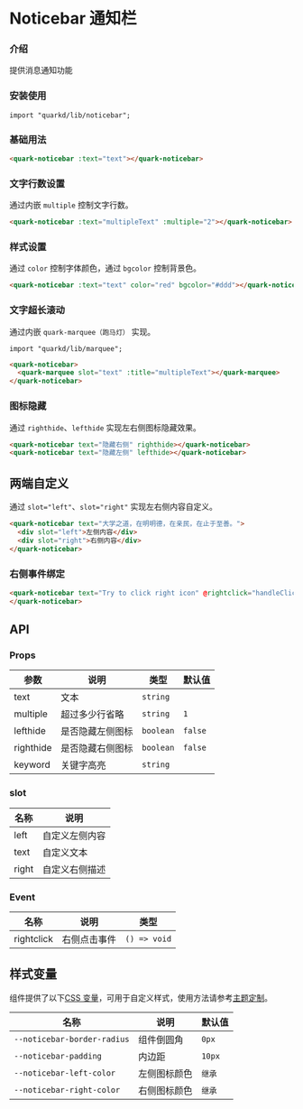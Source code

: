 # Noticebar 通知栏

### 介绍

提供消息通知功能

### 安装使用

```tsx
import "quarkd/lib/noticebar";
```

### 基础用法

```html
<quark-noticebar :text="text"></quark-noticebar>
```

### 文字行数设置

通过内嵌 `multiple` 控制文字行数。

```html
<quark-noticebar :text="multipleText" :multiple="2"></quark-noticebar>
```

### 样式设置

通过 `color` 控制字体颜色，通过 `bgcolor` 控制背景色。

```html
<quark-noticebar :text="text" color="red" bgcolor="#ddd"></quark-noticebar>
```

### 文字超长滚动

通过内嵌 `quark-marquee（跑马灯）` 实现。

```tsx
import "quarkd/lib/marquee";
```

```html
<quark-noticebar>
  <quark-marquee slot="text" :title="multipleText"></quark-marquee>
</quark-noticebar>
```

### 图标隐藏

通过 `righthide`、`lefthide` 实现左右侧图标隐藏效果。

```html
<quark-noticebar text="隐藏右侧" righthide></quark-noticebar>
<quark-noticebar text="隐藏左侧" lefthide></quark-noticebar>
```

## 两端自定义

通过 `slot="left"`、`slot="right"` 实现左右侧内容自定义。

```html
<quark-noticebar text="大学之道，在明明德，在亲民，在止于至善。">
  <div slot="left">左侧内容</div>
  <div slot="right">右侧内容</div>
</quark-noticebar>
```

### 右侧事件绑定

```html
<quark-noticebar text="Try to click right icon" @rightclick="handleClick">
</quark-noticebar>
```

## API

### Props

| 参数      | 说明             | 类型      | 默认值  |
| --------- | ---------------- | --------- | ------- |
| text      | 文本             | `string`  |
| multiple  | 超过多少行省略   | `string`  | `1`     |
| lefthide  | 是否隐藏左侧图标 | `boolean` | `false` |
| righthide | 是否隐藏右侧图标 | `boolean` | `false` |
| keyword   | 关键字高亮       | `string`  |         |

### slot

| 名称  | 说明           |
| ----- | -------------- |
| left  | 自定义左侧内容 |
| text  | 自定义文本     |
| right | 自定义右侧描述 |

### Event

| 名称       | 说明         | 类型         |
| ---------- | ------------ | ------------ |
| rightclick | 右侧点击事件 | `() => void` |

## 样式变量

组件提供了以下[CSS 变量](https://developer.mozilla.org/zh-CN/docs/Web/CSS/Using_CSS_custom_properties)，可用于自定义样式，使用方法请参考[主题定制](#/zh-CN/guide/theme)。

| 名称                        | 说明         | 默认值 |
| --------------------------- | ------------ | ------ |
| `--noticebar-border-radius` | 组件倒圆角   | `0px`  |
| `--noticebar-padding`       | 内边距       | `10px` |
| `--noticebar-left-color`    | 左侧图标颜色 | `继承` |
| `--noticebar-right-color`   | 右侧图标颜色 | `继承` |
